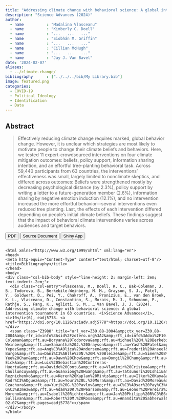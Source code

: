 ```yaml
---
title: "Addressing climate change with behavioral science: A global intervention tournament in 63 countries"
description: "Science Advances (2024)"
author: 
  - name          : "Madalina Vlasceanu"
  - name          : "Kimberly C. Doell"
  - name          : "...   ...   ..."
  - name          : "Siobhán M. Griffin"
  - name          : "...   ...   ..."
  - name          : "Cillian McHugh"
  - name          : "...   ...   ..."
  - name          : "Jay J. Van Bavel"
date: '2024-02-07'
aliases:   
  - ../climate-change/
bibliography      : ["../../../bib/My Library.bib"]
image: featured.png
categories: 
  - COVID-19
  - Political Ideology
  - Identification
  - Data
---
```




## Abstract

> Effectively reducing climate change requires marked, global behavior change. However, it is unclear which strategies are most likely to motivate people to change their climate beliefs and behaviors. Here, we tested 11 expert-crowdsourced interventions on four climate mitigation outcomes: beliefs, policy support, information sharing intention, and an effortful tree-planting behavioral task. Across 59,440 participants from 63 countries, the interventions’ effectiveness was small, largely limited to nonclimate skeptics, and differed across outcomes: Beliefs were strengthened mostly by decreasing psychological distance (by 2.3%), policy support by writing a letter to a future-generation member (2.6%), information sharing by negative emotion induction (12.1%), and no intervention increased the more effortful behavior—several interventions even reduced tree planting. Last, the effects of each intervention differed depending on people’s initial climate beliefs. These findings suggest that the impact of behavioral climate interventions varies across audiences and target behaviors.



<button type="button" class="btn btn-primary btn-sm" onclick="window.open('https://raw.githubusercontent.com/cillianmiltown/website_quarto/main/publications/pubs/climate-change/climate-change.pdf');" data-inline="true" >PDF</button>
<button type="button" class="btn btn-primary btn-sm" onclick="window.open('https://www.science.org/doi/full/10.1126/sciadv.adj5778')" >Source Document</button>
<button type="button" class="btn btn-primary btn-sm" onclick="window.open('https://climate-interventions.shinyapps.io/climate-interventions/')" >Shiny App</button>


```{=html}

<html xmlns="http://www.w3.org/1999/xhtml" xml:lang="en">
<head>
<meta http-equiv="Content-Type" content="text/html; charset=utf-8"/>
<title>Bibliography</title>
</head>
<body>
<div class="csl-bib-body" style="line-height: 2; margin-left: 2em; text-indent:-2em;">
  <div class="csl-entry">Vlasceanu, M., Doell, K. C., Bak-Coleman, J. B., Todorova, B., Berkebile-Weinberg, M. M., Grayson, S. J., Patel, Y., Goldwert, D., Pei, Y., Chakroff, A., Pronizius, E., van den Broek, K. L., Vlasceanu, D., Constantino, S., Morais, M. J., Schumann, P., Rathje, S., Fang, K., Aglioti, S. M., … Van Bavel, J. J. (2024). Addressing climate change with behavioral science: A global intervention tournament in 63 countries. <i>Science Advances</i>, <i>10</i>(6), eadj5778. <a href="https://doi.org/10.1126/sciadv.adj5778">https://doi.org/10.1126/sciadv.adj5778</a></div>
  <span class="Z3988" title="url_ver=Z39.88-2004&amp;ctx_ver=Z39.88-2004&amp;rfr_id=info%3Asid%2Fzotero.org%3A2&amp;rft_id=info%3Adoi%2F10.1126%2Fsciadv.adj5778&amp;rft_val_fmt=info%3Aofi%2Ffmt%3Akev%3Amtx%3Ajournal&amp;rft.genre=article&amp;rft.atitle=Addressing%20climate%20change%20with%20behavioral%20science%3A%20A%20global%20intervention%20tournament%20in%2063%20countries&amp;rft.jtitle=Science%20Advances&amp;rft.volume=10&amp;rft.issue=6&amp;rft.aufirst=Madalina&amp;rft.aulast=Vlasceanu&amp;rft.au=Madalina%20Vlasceanu&amp;rft.au=Kimberly%20C.%20Doell&amp;rft.au=Joseph%20B.%20Bak-Coleman&amp;rft.au=Boryana%20Todorova&amp;rft.au=Michael%20M.%20Berkebile-Weinberg&amp;rft.au=Samantha%20J.%20Grayson&amp;rft.au=Yash%20Patel&amp;rft.au=Danielle%20Goldwert&amp;rft.au=Yifei%20Pei&amp;rft.au=Alek%20Chakroff&amp;rft.au=Ekaterina%20Pronizius&amp;rft.au=Karlijn%20L.%20van%20den%20Broek&amp;rft.au=Denisa%20Vlasceanu&amp;rft.au=Sara%20Constantino&amp;rft.au=Michael%20J.%20Morais&amp;rft.au=Philipp%20Schumann&amp;rft.au=Steve%20Rathje&amp;rft.au=Ke%20Fang&amp;rft.au=Salvatore%20Maria%20Aglioti&amp;rft.au=Mark%20Alfano&amp;rft.au=Andy%20J.%20Alvarado-Yepez&amp;rft.au=Ang%C3%A9lica%20Andersen&amp;rft.au=Frederik%20Anseel&amp;rft.au=Matthew%20A.%20J.%20Apps&amp;rft.au=Chillar%20Asadli&amp;rft.au=Fonda%20Jane%20Awuor&amp;rft.au=Flavio%20Azevedo&amp;rft.au=Piero%20Basaglia&amp;rft.au=Jocelyn%20J.%20B%C3%A9langer&amp;rft.au=Sebastian%20Berger&amp;rft.au=Paul%20Bertin&amp;rft.au=Micha%C5%82%20Bia%C5%82ek&amp;rft.au=Olga%20Bialobrzeska&amp;rft.au=Michelle%20Blaya-Burgo&amp;rft.au=Dani%C3%ABlle%20N.%20M.%20Bleize&amp;rft.au=Simen%20B%C3%B8&amp;rft.au=Lea%20Boecker&amp;rft.au=Paulo%20S.%20Boggio&amp;rft.au=Sylvie%20Borau&amp;rft.au=Bj%C3%B6rn%20Bos&amp;rft.au=Ayoub%20Bouguettaya&amp;rft.au=Markus%20Brauer&amp;rft.au=Cameron%20Brick&amp;rft.au=Tymofii%20Brik&amp;rft.au=Roman%20Briker&amp;rft.au=Tobias%20Brosch&amp;rft.au=Ondrej%20Buchel&amp;rft.au=Daniel%20Buonauro&amp;rft.au=Radhika%20Butalia&amp;rft.au=H%C3%A9ctor%20Carvacho&amp;rft.au=Sarah%20A.%20E.%20Chamberlain&amp;rft.au=Hang-Yee%20Chan&amp;rft.au=Dawn%20Chow&amp;rft.au=Dongil%20Chung&amp;rft.au=Luca%20Cian&amp;rft.au=Noa%20Cohen-Eick&amp;rft.au=Luis%20Sebastian%20Contreras-Huerta&amp;rft.au=Davide%20Contu&amp;rft.au=Vladimir%20Cristea&amp;rft.au=Jo%20Cutler&amp;rft.au=Silvana%20D'Ottone&amp;rft.au=Jonas%20De%20Keersmaecker&amp;rft.au=Sarah%20Delcourt&amp;rft.au=Sylvain%20Delouv%C3%A9e&amp;rft.au=Kathi%20Diel&amp;rft.au=Benjamin%20D.%20Douglas&amp;rft.au=Moritz%20A.%20Drupp&amp;rft.au=Shreya%20Dubey&amp;rft.au=J%C4%81nis%20Ekmanis&amp;rft.au=Christian%20T.%20Elbaek&amp;rft.au=Mahmoud%20Elsherif&amp;rft.au=Iris%20M.%20Engelhard&amp;rft.au=Yannik%20A.%20Escher&amp;rft.au=Tom%20W.%20Etienne&amp;rft.au=Laura%20Farage&amp;rft.au=Ana%20Rita%20Farias&amp;rft.au=Stefan%20Feuerriegel&amp;rft.au=Andrej%20Findor&amp;rft.au=Lucia%20Freira&amp;rft.au=Malte%20Friese&amp;rft.au=Neil%20Philip%20Gains&amp;rft.au=Albina%20Gallyamova&amp;rft.au=Sandra%20J.%20Geiger&amp;rft.au=Oliver%20Genschow&amp;rft.au=Biljana%20Gjoneska&amp;rft.au=Theofilos%20Gkinopoulos&amp;rft.au=Beth%20Goldberg&amp;rft.au=Amit%20Goldenberg&amp;rft.au=Sarah%20Gradidge&amp;rft.au=Simone%20Grassini&amp;rft.au=Kurt%20Gray&amp;rft.au=Sonja%20Grelle&amp;rft.au=Siobh%C3%A1n%20M.%20Griffin&amp;rft.au=Lusine%20Grigoryan&amp;rft.au=Ani%20Grigoryan&amp;rft.au=Dmitry%20Grigoryev&amp;rft.au=June%20Gruber&amp;rft.au=Johnrev%20Guilaran&amp;rft.au=Britt%20Hadar&amp;rft.au=Ulf%20J.J.%20Hahnel&amp;rft.au=Eran%20Halperin&amp;rft.au=Annelie%20J.%20Harvey&amp;rft.au=Christian%20A.%20P.%20Haugestad&amp;rft.au=Aleksandra%20M.%20Herman&amp;rft.au=Hal%20E.%20Hershfield&amp;rft.au=Toshiyuki%20Himichi&amp;rft.au=Donald%20W.%20Hine&amp;rft.au=Wilhelm%20Hofmann&amp;rft.au=Lauren%20Howe&amp;rft.au=Enma%20T.%20Huaman-Chulluncuy&amp;rft.au=Guanxiong%20Huang&amp;rft.au=Tatsunori%20Ishii&amp;rft.au=Ayahito%20Ito&amp;rft.au=Fanli%20Jia&amp;rft.au=John%20T.%20Jost&amp;rft.au=Veljko%20Jovanovi%C4%87&amp;rft.au=Dominika%20Jurgiel&amp;rft.au=Ond%C5%99ej%20K%C3%A1cha&amp;rft.au=Reeta%20Kankaanp%C3%A4%C3%A4&amp;rft.au=Jaroslaw%20Kantorowicz&amp;rft.au=Elena%20Kantorowicz-Reznichenko&amp;rft.au=Keren%20Kaplan%20Mintz&amp;rft.au=Ilker%20Kaya&amp;rft.au=Ozgur%20Kaya&amp;rft.au=Narine%20Khachatryan&amp;rft.au=Anna%20Klas&amp;rft.au=Colin%20Klein&amp;rft.au=Christian%20A.%20Kl%C3%B6ckner&amp;rft.au=Lina%20Koppel&amp;rft.au=Alexandra%20I.%20Kosachenko&amp;rft.au=Emily%20J.%20Kothe&amp;rft.au=Ruth%20Krebs&amp;rft.au=Amy%20R.%20Krosch&amp;rft.au=Andre%20P.M.%20Krouwel&amp;rft.au=Yara%20Kyrychenko&amp;rft.au=Maria%20Lagomarsino&amp;rft.au=Claus%20Lamm&amp;rft.au=Florian%20Lange&amp;rft.au=Julia%20Lee%20Cunningham&amp;rft.au=Jeffrey%20Lees&amp;rft.au=Tak%20Yan%20Leung&amp;rft.au=Neil%20Levy&amp;rft.au=Patricia%20L.%20Lockwood&amp;rft.au=Chiara%20Longoni&amp;rft.au=Alberto%20L%C3%B3pez%20Ortega&amp;rft.au=David%20D.%20Loschelder&amp;rft.au=Jackson%20G.%20Lu&amp;rft.au=Yu%20Luo&amp;rft.au=Joseph%20Luomba&amp;rft.au=Annika%20E.%20Lutz&amp;rft.au=Johann%20M.%20Majer&amp;rft.au=Ezra%20Markowitz&amp;rft.au=Abigail%20A.%20Marsh&amp;rft.au=Karen%20Louise%20Mascarenhas&amp;rft.au=Bwambale%20Mbilingi&amp;rft.au=Winfred%20Mbungu&amp;rft.au=Cillian%20McHugh&amp;rft.au=Marijn%20H.C.%20Meijers&amp;rft.au=Hugo%20Mercier&amp;rft.au=Fenant%20Laurent%20Mhagama&amp;rft.au=Katerina%20Michalakis&amp;rft.au=Nace%20Mikus&amp;rft.au=Sarah%20Milliron&amp;rft.au=Panagiotis%20Mitkidis&amp;rft.au=Fredy%20S.%20Monge-Rodr%C3%ADguez&amp;rft.au=Youri%20L.%20Mora&amp;rft.au=David%20Moreau&amp;rft.au=Kosuke%20Motoki&amp;rft.au=Manuel%20Moyano&amp;rft.au=Mathilde%20Mus&amp;rft.au=Joaquin%20Navajas&amp;rft.au=Tam%20Luong%20Nguyen&amp;rft.au=Dung%20Minh%20Nguyen&amp;rft.au=Trieu%20Nguyen&amp;rft.au=Laura%20Niemi&amp;rft.au=Sari%20R.%20R.%20Nijssen&amp;rft.au=Gustav%20Nilsonne&amp;rft.au=Jonas%20P.%20Nitschke&amp;rft.au=Laila%20Nockur&amp;rft.au=Ritah%20Okura&amp;rft.au=Sezin%20%C3%96ner&amp;rft.au=Asil%20Ali%20%C3%96zdo%C4%9Fru&amp;rft.au=Helena%20Palumbo&amp;rft.au=Costas%20Panagopoulos&amp;rft.au=Maria%20Serena%20Panasiti&amp;rft.au=Philip%20P%C3%A4rnamets&amp;rft.au=Mariola%20Paruzel-Czachura&amp;rft.au=Yuri%20G.%20Pavlov&amp;rft.au=C%C3%A9sar%20Pay%C3%A1n-G%C3%B3mez&amp;rft.au=Adam%20R.%20Pearson&amp;rft.au=Leonor%20Pereira%20da%20Costa&amp;rft.au=Hannes%20M.%20Petrowsky&amp;rft.au=Stefan%20Pfattheicher&amp;rft.au=Nhat%20Tan%20Pham&amp;rft.au=Vladimir%20Ponizovskiy&amp;rft.au=Clara%20Pretus&amp;rft.au=Gabriel%20G.%20R%C3%AAgo&amp;rft.au=Ritsaart%20Reimann&amp;rft.au=Shawn%20A.%20Rhoads&amp;rft.au=Julian%20Riano-Moreno&amp;rft.au=Isabell%20Richter&amp;rft.au=Jan%20Philipp%20R%C3%B6er&amp;rft.au=Jahred%20Rosa-Sullivan&amp;rft.au=Robert%20M.%20Ross&amp;rft.au=Anandita%20Sabherwal&amp;rft.au=Toshiki%20Saito&amp;rft.au=Oriane%20Sarrasin&amp;rft.au=Nicolas%20Say&amp;rft.au=Katharina%20Schmid&amp;rft.au=Michael%20T.%20Schmitt&amp;rft.au=Philipp%20Schoenegger&amp;rft.au=Christin%20Scholz&amp;rft.au=Mariah%20G.%20Schug&amp;rft.au=Stefan%20Schulreich&amp;rft.au=Ganga%20Shreedhar&amp;rft.au=Eric%20Shuman&amp;rft.au=Smadar%20Sivan&amp;rft.au=Hallgeir%20Sj%C3%A5stad&amp;rft.au=Meikel%20Soliman&amp;rft.au=Katia%20Soud&amp;rft.au=Tobia%20Spampatti&amp;rft.au=Gregg%20Sparkman&amp;rft.au=Ognen%20Spasovski&amp;rft.au=Samantha%20K.%20Stanley&amp;rft.au=Jessica%20A.%20Stern&amp;rft.au=Noel%20Strahm&amp;rft.au=Yasushi%20Suko&amp;rft.au=Sunhae%20Sul&amp;rft.au=Stylianos%20Syropoulos&amp;rft.au=Neil%20C.%20Taylor&amp;rft.au=Elisa%20Tedaldi&amp;rft.au=Gustav%20Tingh%C3%B6g&amp;rft.au=Luu%20Duc%20Toan%20Huynh&amp;rft.au=Giovanni%20Antonio%20Travaglino&amp;rft.au=Manos%20Tsakiris&amp;rft.au=%C4%B0layda%20T%C3%BCter&amp;rft.au=Michael%20Tyrala&amp;rft.au=%C3%96zden%20Melis%20Ulu%C4%9F&amp;rft.au=Arkadiusz%20Urbanek&amp;rft.au=Danila%20Valko&amp;rft.au=Sander%20van%20der%20Linden&amp;rft.au=Kevin%20van%20Schie&amp;rft.au=Aart%20van%20Stekelenburg&amp;rft.au=Edmunds%20Vanags&amp;rft.au=Daniel%20V%C3%A4stfj%C3%A4ll&amp;rft.au=Stepan%20Vesely&amp;rft.au=J%C3%A1chym%20Vintr&amp;rft.au=Marek%20Vranka&amp;rft.au=Patrick%20Otuo%20Wanguche&amp;rft.au=Robb%20Willer&amp;rft.au=Adrian%20Dominik%20Wojcik&amp;rft.au=Rachel%20Xu&amp;rft.au=Anjali%20Yadav&amp;rft.au=Magdalena%20Zawisza&amp;rft.au=Xian%20Zhao&amp;rft.au=Jiaying%20Zhao&amp;rft.au=Dawid%20%C5%BBuk&amp;rft.au=Jay%20J.%20Van%20Bavel&amp;rft.date=2024-02-07&amp;rft.pages=eadj5778"></span>
</div></body>
</html>


```






